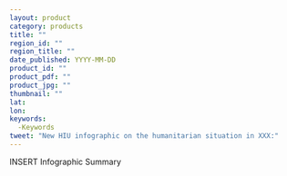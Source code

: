 ```yaml
---
layout: product
category: products
title: ""
region_id: ""
region_title: ""
date_published: YYYY-MM-DD
product_id: ""
product_pdf: ""
product_jpg: ""
thumbnail: ""
lat: 
lon: 
keywords:
  -Keywords
tweet: "New HIU infographic on the humanitarian situation in XXX:"
---
```

INSERT Infographic Summary
